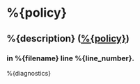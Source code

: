 # %{policy}

## %{description} ([%{policy}](https://metacpan.org/pod/%{policy}))

### in %{filename} line %{line_number}.

%{diagnostics}
